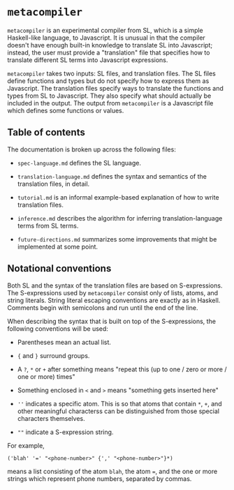 # `metacompiler`

`metacompiler` is an experimental compiler from SL, which is a simple Haskell-like language, to Javascript. It is unusual in that the compiler doesn't have enough built-in knowledge to translate SL into Javascript; instead, the user must provide a "translation" file that specifies how to translate different SL terms into Javascript expressions.

`metacompiler` takes two inputs: SL files, and translation files. The SL files define functions and types but do not specify how to express them as Javascript. The translation files specify ways to translate the functions and types from SL to Javascript. They also specify what should actually be included in the output. The output from `metacompiler` is a Javascript file which defines some functions or values.

## Table of contents

The documentation is broken up across the following files:

 *  `spec-language.md` defines the SL language.

 *  `translation-language.md` defines the syntax and semantics of the translation files, in detail.

 *  `tutorial.md` is an informal example-based explanation of how to write translation files.
 
 *  `inference.md` describes the algorithm for inferring translation-language terms from SL terms.

 *  `future-directions.md` summarizes some improvements that might be implemented at some point.

## Notational conventions

Both SL and the syntax of the translation files are based on S-expressions. The S-expressions used by `metacompiler` consist only of lists, atoms, and string literals. String literal escaping conventions are exactly as in Haskell. Comments begin with semicolons and run until the end of the line.

When describing the syntax that is built on top of the S-expressions, the following conventions will be used:

 *  Parentheses mean an actual list.

 *  `{` and `}` surround groups.

 *  A `?`, `*` or `+` after something means "repeat this (up to one / zero or more / one or more) times"

 *  Something enclosed in `<` and `>` means "something gets inserted here"

 *  `''` indicates a specific atom. This is so that atoms that contain `*`, `+`, and other meaningful characterss can be distinguished from those special characters themselves.

 *  `""` indicate a S-expression string.

For example,

```
('blah' '=' "<phone-number>" {',' "<phone-number>"}*)
```

means a list consisting of the atom `blah`, the atom `=`, and the one or more strings which represent phone numbers, separated by commas.
